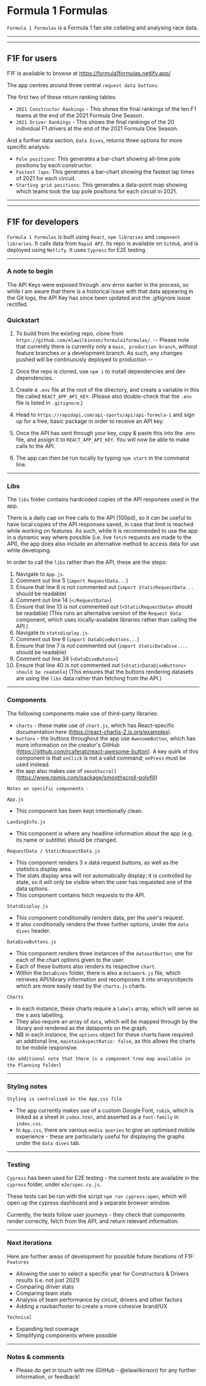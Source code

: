 # Formula 1 Formulas
`Formula 1 Formulas` is a Formula 1 fan site collating and analysing race data.

-----
-----

## F1F for users
F1F is available to browse at https://formula1formulas.netlify.app/

The app centres around three central `request data buttons`. 

The first two of these return ranking tables:
- `2021 Constructor Rankings` - This shows the final rankings of the ten F1 teams at the end of the 2021 Formula One Season.
- `2021 Driver Rankings` - This shows the final rankings of the 20 individual F1 drivers at the end of the 2021 Formula One Season.

And a further data section, `Data Dives`, returns three options for more specific analysis:
- `Pole positions`: This generates a bar-chart showing all-time pole positions by each constructor. 
- `Fastest laps`: This generates a bar-chart showing the fastest lap times of 2021 for each circuit. 
- `Starting grid positions`: This generates a data-point map showing which teams took the top pole positions for each circuit in 2021. 

-----
-----

## F1F for developers
`Formula 1 Formulas` is built using `React`, `npm libraries` and `component libraries`.
It calls data from `Rapid API`.
Its repo is available on `GitHub`, and is deployed using `Netlify`.
It uses `Cypress` for E2E testing.

-----

### A note to begin
The API Keys were exposed through .env error earlier in the process, so while I am aware that there is a historical issue with that data appearing in the Git logs, the API Key has since been updated and the .gitignore issue rectifed.

### Quickstart
1) To build from the existing repo, clone from `https://github.com/elawilkinson/formula1formulas/`.
 -- Please note that currently there is currenlty only a `main, production branch`, without feature branches or a development branch. As such, any changes pushed will be continuously deployed to production -- 

2) Once the repo is cloned, use `npm i` to install dependencies and dev dependencies. 

3) Create a `.env` file at the root of the directory, and create a variable in this file called `REACT_APP_API_KEY`. (Please also double-check that the `.env` file is listed in `.gitignore`.)

4) Head to `https://rapidapi.com/api-sports/api/api-formula-1` and sign up for a free, basic package in order to receive an API key.

5) Once the API has sent through your key, copy & paste this into the .env file, and assign it to `REACT_APP_API_KEY`. You will now be able to make calls to the API.

6) The app can then be run locally by typing `npm start` in the command line. 

-----

### Libs 
The `libs` folder contains hardcoded copies of the API responses used in the app. 

There is a daily cap on free calls to the API (100pd), so it can be useful to have local copies of the API responses saved, in case that limit is reached while working on features. As such, while it is recommended to use the app in a dynamic way where possible (i.e. live `fetch` requests are made to the API), the app does also include an alternative method to access data for use while developing. 

In order to call the `libs` rather than the API, these are the steps: 

1) Navigate to `App.js`.
2) Comment out line 5 (`import RequestData...`)
3) Ensure that line 6 is *not* commented out (`import StaticRequestData...` should be readable)
4) Comment out line 14 (`</RequestData>`)
5) Ensure that line 13 is *not* commented out (`<StaticRequestData>` should be readable)
(This runs an alternative version of the `Request Data` component, which uses locally-available libraries rather than calling the API.)
6) Navigate to `statsdisplay.js`.
7) Comment out line 6 (`import DataDiveButtons...`)
8) Ensure that line 7 is *not* commented out (`import StaticDataDive....` should be readable)
9) Comment out line 39 (`<DataDiveButons>`)
10) Ensure that line 40 is *not* commented out (`<StaticDataDiveButtons> should be readable`)
(This ensures that the buttons rendering datasets are using the `libs` data rather than fetching from the API.)

-----

### Components
The following components make use of third-party libraries:
- `charts` - these make use of `chart.js`, which has React-specific documentation here (https://react-chartjs-2.js.org/examples).
- `buttons` - the buttons throughout the app use `AwesomeButton`, which has more information on the creator's GitHub (https://github.com/rcaferati/react-awesome-button). A key quirk of this component is that `onClick` is not a valid command; `onPress` must be used instead.
- the app also makes use of `smoothscroll` (https://www.npmjs.com/package/smoothscroll-polyfill)

`Notes on specific components - `

`App.js`
- This component has been kept intentionally clean.

`LandingInfo.js`
- This component is where any headline information about the app (e.g. its name or subtitle) should be changed.

`RequestData / StaticRequestData.js`
- This component renders 3 x data request buttons, as well as the statistics display area.
- The stats display area will not automatically display; it is controlled by state, so it will only be visible when the user has requested one of the data options.
- This component contains fetch requests to the API.

`StatsDisplay.js`
- This component conditionally renders data, per the user's request.
- It also conditionally renders the three further options, under the `data dives` header.

`DataDiveButtons.js`
- This component renders three instances of the `datasetButton`; one for each of the chart options given to the user. 
- Each of these buttons also renders its respective `chart`.
- Within the `DataDives` folder, there is also a `datawork.js` file, which retrieves API/library information and recomposes it into arrays/objects which are more easily read by the `charts.js` charts. 

`Charts`
- In each instance, these charts require a `labels` array, which will serve as the x axis labelling.
- They also require an array of `data`, which will be mapped through by the library and rendered as the datapoints on the graph. 
- NB in each instance, the `options` object for these charts have required an additonal line, `maintainAspectRatio: false`, as this allows the charts to be mobile responsive.  

`(An additional note that there is a component tree map available in the Planning folder`)

-----

### Styling notes
`Styling is centralised in the App.css file`
- The app currently makes use of a custom Google Font, `rubik`, which is linked as a sheet in `index.html`, and asserted as a `font-family` in `index.css`.
- In `App.css`, there are various `media queries` to give an optimised mobile experience - these are particularly useful for displaying the graphs under the `data dives` tab. 

-----

### Testing
`Cypress` has been used for E2E testing - the current tests are available in the `cypress` folder, under `e2e/spec.cy.js`.

These tests can be run with the script `npm run cypress:open`, which will open up the cypress dashboard and a separate browser window.

Currently, the tests follow user journeys - they check that components render correctly, fetch from the API, and return relevant information. 


-----

### Next iterations
Here are further areas of development for possible future iterations of F1F:
`Features`
- Allowing the user to select a specific year for Constructors & Drivers results (i.e. not just 2021)
- Comparing driver stats
- Comparing team stats
- Analysis of team performance by circuit, drivers and other factors
- Adding a navbar/footer to create a more cohesive brand/UX

`Technical`
- Expanding test coverage
- Simplifying components where possible

-----

### Notes & comments
- Please do get in touch with me (GitHub - @elawilkinson) for any further information, or feedback!
